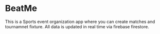 # BeatMe
This is a Sports event organization app where you can create matches and tournamnet fixture.
All data is updated in real time via firebase firestore.
